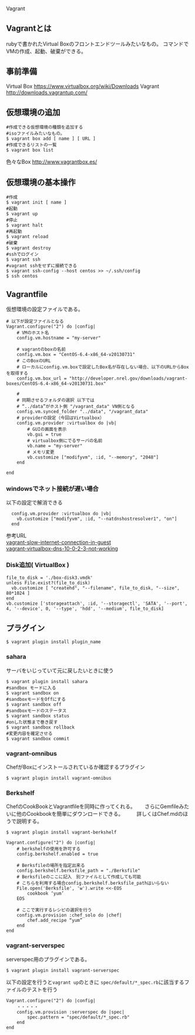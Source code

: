 Vagrant

## Vagrantとは
rubyで書かれたVirtual Boxのフロントエンドツールみたいなもの。
コマンドでVMの作成、起動、破棄ができる。

## 事前準備
Virtual Box
https://www.virtualbox.org/wiki/Downloads
Vagrant
http://downloads.vagrantup.com/

## 仮想環境の追加

```
#作成できる仮想環境の種類を追加する
#isoファイルみたいなもの。
$ vagrant box add [ name ] [ URL ]
#作成できるリストの一覧
$ vagrant box list
```

色々なBox
http://www.vagrantbox.es/

## 仮想環境の基本操作

```
#作成
$ vagrant init [ name ]
#起動
$ vagrant up
#停止
$ vagrant halt
#再起動
$ vagrant reload
#破棄
$ vagrant destroy
#sshでログイン
$ vagrant ssh
#vagrant sshをせずに接続できる
$ vagrant ssh-config --host centos >> ~/.ssh/config
$ ssh centos
```

## Vagrantfile

仮想環境の設定ファイルである。

```
# 以下が設定ファイルとなる
Vagrant.configure("2") do |config|
	# VMのホスト名
	config.vm.hostname = "my-server"

	# vagrantのboxの名前
	config.vm.box = "CentOS-6.4-x86_64-v20130731"
	# このBoxのURL
	# ローカルにconfig.vm.boxで設定したBox名が存在しない場合、以下のURLからBoxを取得する
	config.vm.box_url = "http://developer.nrel.gov/downloads/vagrant-boxes/CentOS-6.4-x86_64-v20130731.box"

	# 
	# 同期させるフォルダの選択 以下では 
	# “../data”がホスト側 "/vagrant_data" VN側となる
	config.vm.synced_folder "../data", "/vagrant_data"
	# providerの設定（今回はVirtualbox）
	config.vm.provider :virtualbox do |vb|
		# GUIの画面を表示
		vb.gui = true	
		# virtualbox側にでるサーバの名前
		vb.name = "my-server"
		# メモリ変更
		vb.customize ["modifyvm", :id, "--memory", "2048"]
	end

end
```

### windowsでネット接続が遅い場合

以下の設定で解消できる  

```
  config.vm.provider :virtualbox do |vb|
    vb.customize ["modifyvm", :id, "--natdnshostresolver1", "on"]
  end
```

参考URL  
[vagrant-slow-internet-connection-in-guest](http://serverfault.com/questions/495914/vagrant-slow-internet-connection-in-guest)  
[vagrant-virtualbox-dns-10-0-2-3-not-working](http://serverfault.com/questions/453185/vagrant-virtualbox-dns-10-0-2-3-not-working)  


### Disk追加( VirtualBox )


```
file_to_disk = './box-disk3.vmdk'
unless File.exist?(file_to_disk)
  vb.customize [ "createhd", "--filename", file_to_disk, "--size", 80*1024 ]
end
vb.customize ['storageattach', :id, '--storagectl', 'SATA', '--port', 4, '--device', 0, '--type', 'hdd', '--medium', file_to_disk]

```


## プラグイン  

```
$ vagrant plugin install plugin_name
```
  
### sahara
サーバをいじっていて元に戻したいときに使う  

```
$ vagrant plugin install sahara
#sandbox モードに入る
$ vagrant sandbox on
#sandboxモードをOffにする
$ vagrant sandbox off
#sandboxモードのステータス
$ vagrant sandbox status
#onした状態まで巻き戻す
$ vagrant sandbox rollback
#変更内容を確定させる
$ vagrant sandbox commit
```

### vagrant-omnibus  
ChefがBoxにインストールされているか確認するプラグイン

```
$ vagrant plugin install vagrant-omnibus
```

### Berkshelf  
ChefのCookBookとVagrantfileを同時に作ってくれる。　　
さらにGemfileみたいに他のCookbookを簡単にダウンロードできる。  　　
詳しくはChef.mdのほうで説明する。  

```
$ vagrant plugin install vagrant-berkshelf
```

```Vagrantfile
Vagrant.configure("2") do |config|
	# berkshelfの使用を許可する
	config.berkshelf.enabled = true

	# Berksfileの場所を指定出来る
	config.berkshelf.berksfile_path = "./Berksfile"
	# Berksfileのここに記入　別ファイルとして作成しても可能
	# こちらを利用する場合config.berkshelf.berksfile_pathはいらない
  	File.open('Berksfile', 'w').write <<-EOS
    	cookbook ‘yum’
  	EOS

	# ここで実行するレシピの選択を行う
  	config.vm.provision :chef_solo do |chef|
    	chef.add_recipe “yum”
  	end
end

```

### vagrant-serverspec

serverspec用のプラグインである。

```
$ vagrant plugin install vagrant-serverspec
```

以下の設定を行うと`vagrant up`のときに
`spec/default/*_spec.rb`に該当するファイルのテストを行う

```
Vagrant.configure("2") do |config|
	・・・・・
	config.vm.provision :serverspec do |spec|
		spec.pattern = "spec/default/*_spec.rb"
  	end
end
```


